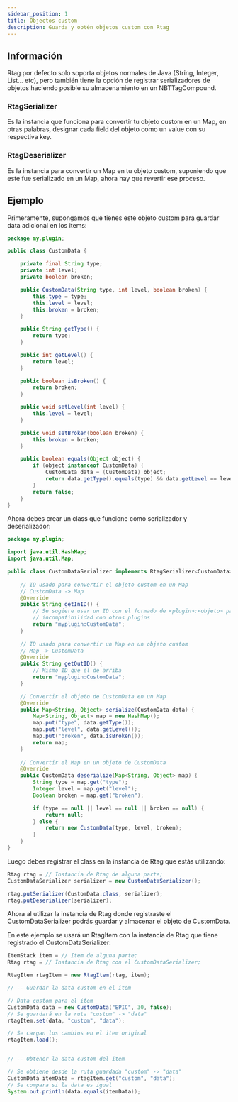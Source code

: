 ```yaml
---
sidebar_position: 1
title: Objectos custom
description: Guarda y obtén objetos custom con Rtag
---
```


## Información

Rtag por defecto solo soporta objetos normales de Java (String, Integer, List... etc), pero también tiene la opción de registrar serializadores de objetos haciendo posible su almacenamiento en un NBTTagCompound.

### RtagSerializer

Es la instancia que funciona para convertir tu objeto custom en un Map, en otras palabras, designar cada field del objeto como un value con su respectiva key.

### RtagDeserializer

Es la instancia para convertir un Map en tu objeto custom, suponiendo que este fue serializado en un Map, ahora hay que revertir ese proceso.

## Ejemplo

Primeramente, supongamos que tienes este objeto custom para guardar data adicional en los items:

```java
package my.plugin;

public class CustomData {

    private final String type;
    private int level;
    private boolean broken;

    public CustomData(String type, int level, boolean broken) {
        this.type = type;
        this.level = level;
        this.broken = broken;
    }

    public String getType() {
        return type;
    }

    public int getLevel() {
    	return level;
    }

    public boolean isBroken() {
    	return broken;
    }

    public void setLevel(int level) {
    	this.level = level;
    }

    public void setBroken(boolean broken) {
    	this.broken = broken;
    }

    public boolean equals(Object object) {
    	if (object instanceof CustomData) {
    		CustomData data = (CustomData) object;
    		return data.getType().equals(type) && data.getLevel == level && data.isBroken == broken;
    	}
    	return false;
    }
}
```

Ahora debes crear un class que funcione como serializador y deserializador:

```java
package my.plugin;

import java.util.HashMap;
import java.util.Map;

public class CustomDataSerializer implements RtagSerializer<CustomData>, RtagDeserializer<CustomData> {
    
    // ID usado para convertir el objeto custom en un Map
    // CustomData -> Map
    @Override
    public String getInID() {
        // Se sugiere usar un ID con el formado de <plugin>:<objeto> para evitar
        // incompatibilidad con otros plugins
        return "myplugin:CustomData";
    }
    
    // ID usado para convertir un Map en un objeto custom
    // Map -> CustomData
    @Override
    public String getOutID() {
    	// Mismo ID que el de arriba
        return "myplugin:CustomData";
    }

    // Convertir el objeto de CustomData en un Map
    @Override
    public Map<String, Object> serialize(CustomData data) {
        Map<String, Object> map = new HashMap();
        map.put("type", data.getType());
        map.put("level", data.getLevel());
        map.put("broken", data.isBroken());
        return map;
    }
    
    // Convertir el Map en un objeto de CustomData
    @Override
    public CustomData deserialize(Map<String, Object> map) {
        String type = map.get("type");
        Integer level = map.get("level");
        Boolean broken = map.get("broken");

        if (type == null || level == null || broken == null) {
        	return null;
        } else {
        	return new CustomData(type, level, broken);
        }
    }
}
```

Luego debes registrar el class en la instancia de Rtag que estás utilizando:

```java
Rtag rtag = // Instancia de Rtag de alguna parte;
CustomDataSerializer serializer = new CustomDataSerializer();

rtag.putSerializer(CustomData.class, serializer);
rtag.putDeserializer(serializer);
```

Ahora al utilizar la instancia de Rtag donde registraste el CustomDataSerializer podrás guardar y almacenar el objeto de CustomData.

En este ejemplo se usará un RtagItem con la instancia de Rtag que tiene registrado el CustomDataSerializer:

```java
ItemStack item = // Item de alguna parte;
Rtag rtag = // Instancia de Rtag con el CustomDataSerializer;

RtagItem rtagItem = new RtagItem(rtag, item);

// -- Guardar la data custom en el item

// Data custom para el item
CustomData data = new CustomData("EPIC", 30, false);
// Se guardará en la ruta "custom" -> "data"
rtagItem.set(data, "custom", "data");

// Se cargan los cambios en el item original
rtagItem.load();


// -- Obtener la data custom del item

// Se obtiene desde la ruta guardada "custom" -> "data"
CustomData itemData = rtagItem.get("custom", "data");
// Se compara si la data es igual
System.out.println(data.equals(itemData));
```